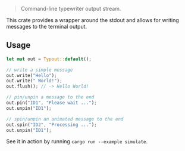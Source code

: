 > Command-line typewriter output stream.

This crate provides a wrapper around the stdout and allows for writing messages to the terminal output.

## Usage

```rs
let mut out = Typout::default();

// write a simple message
out.write("Hello");
out.write(" World!");
out.flush(); // -> Hello World!

// pin/unpin a message to the end
out.pin("ID1", "Please wait ...");
out.unpin("ID1");

// spin/unpin an animated message to the end
out.spin("ID2", "Processing ...");
out.unpin("ID1");
```

See it in action by running `cargo run --example simulate`.
